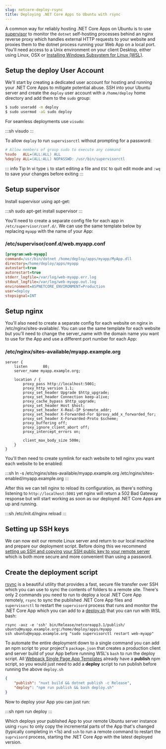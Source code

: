 ```yaml
---
slug: netcore-deploy-rsync
title: Deploying .NET Core Apps to Ubuntu with rsync
---
```


A common way for reliably hosting .NET Core Apps on Ubuntu is to use [supervisor](http://supervisord.org/index.html) to monitor the `dotnet` self-hosting processes behind an nginx reverse proxy which handles external HTTP requests to your website and proxies them to the dotnet process running your Web App on a local port. You'll need access to a Unix environment on your client Desktop, either using Linux, OSX or [Installing Windows Subsystem for Linux (WSL)](https://github.com/ServiceStack/redis-windows#option-1-install-redis-on-ubuntu-on-windows).

## Setup the deploy User Account

We'll start by creating a dedicated user account for hosting and running your .NET Core Apps to mitigate potential abuse. SSH into your Ubuntu server and create the `deploy` user account with a `/home/deploy` home directory and add them to the `sudo` group:

```bash
$ sudo useradd -m deploy
$ sudo usermod -aG sudo deploy
```

For seamless deployments use `visudo`:

:::sh
visudo
:::

To allow `deploy` to run `supervisorctl` without prompting for a password:

```ini
# Allow members of group sudo to execute any command
%sudo   ALL=(ALL:ALL) ALL
%deploy ALL=(ALL:ALL) NOPASSWD: /usr/bin/supervisorctl
```

::: info Tip
In vi type `i` to start editing a file and `ESC` to quit edit mode and `:wq` to save your changes before exiting
:::

## Setup supervisor

Install supervisor using apt-get:

:::sh
sudo apt-get install supervisor
:::

You'll need to create a separate config file for each app in `/etc/supervisor/conf.d/`. We can use the same template below by replacing `myapp` with the name of your App:

### /etc/supervisor/conf.d/web.myapp.conf

```ini
[program:web-myapp]
command=/usr/bin/dotnet /home/deploy/apps/myapp/MyApp.dll
directory=/home/deploy/apps/myapp
autostart=true
autorestart=true
stderr_logfile=/var/log/web-myapp.err.log
stdout_logfile=/var/log/web-myapp.out.log
environment=ASPNETCORE_ENVIRONMENT=Production
user=deploy
stopsignal=INT
```

## Setup nginx

You'll also need to create a separate config for each website on nginx in /etc/nginx/sites-available/. You can use the same template for each website but you'll need to change the server_name with the domain name you want to use for the App and use a different port number for each App:

### /etc/nginx/sites-available/myapp.example.org

```nginx
server {
    listen       80;
    server_name myapp.example.org;

    location / {
        proxy_pass http://localhost:5001;
        proxy_http_version 1.1;
        proxy_set_header Upgrade $http_upgrade;
        proxy_set_header Connection keep-alive;
        proxy_cache_bypass $http_upgrade;
        proxy_set_header Host $host;
        proxy_set_header X-Real-IP $remote_addr;
        proxy_set_header X-Forwarded-For $proxy_add_x_forwarded_for;
        proxy_set_header X-Forwarded-Proto $scheme;
        proxy_buffering off;
        proxy_ignore_client_abort off;
        proxy_intercept_errors on;

        client_max_body_size 500m;
    }
}
```

You'll then need to create symlink for each website to tell nginx you want each website to be enabled:

:::sh
ln -s /etc/nginx/sites-available/myapp.example.org /etc/nginx/sites-enabled/myapp.example.org
:::

After this we can tell nginx to reload its configuration, as there's nothing listening to `http://localhost:5001` yet nginx will return a 502 Bad Gateway response but will start working as soon as our deployed .NET Core Apps are up and running.

:::sh
/etc/init.d/nginx reload
:::

## Setting up SSH keys

We can now exit our remote Linux server and return to our local machine and prepare our deployment script. Before doing this we recommend [setting up SSH and copying your SSH public key to your remote server](https://www.digitalocean.com/community/tutorials/how-to-set-up-ssh-keys--2) which is both more secure and more convenient than using a password.

## Create the deployment script

[rsync](https://rsync.samba.org/) is a beautiful utility that provides a fast, secure file transfer over SSH which you can use to sync the contents of folders to a remote site. There's only 2 commands you need to run to deploy a local .NET Core App remotely, `rsync` to sync the published .NET Core App files and `supervisorctl` to restart the `supervisord` process that runs and monitor the .NET Core App which you can add to a [deploy.sh](https://github.com/NetCoreApps/TechStacks/blob/master/src/TechStacks/deploy.sh) that you can run with WSL bash:

```shell
rsync -avz -e 'ssh' bin/Release/netcoreapp3.1/publish/ ubuntu@myapp.example.org:/home/deploy/apps/myapp
ssh ubuntu@myapp.example.org "sudo supervisorctl restart web-myapp"
```

To automate the entire deployment down to a single command you can add an npm script to your project's `package.json` that creates a production client and server build of your App before running WSL's `bash` to run the deploy script. All [Webpack Single Page App Templates](/templates/single-page-apps) already have a **publish** npm script, so you would just need to add a **deploy** script to run publish before running the above `deploy.sh`

```json
{
    "publish": "nuxt build && dotnet publish -c Release",
    "deploy": "npm run publish && bash deploy.sh"
}
```

Now to deploy your App you can just run:

:::sh
npm run deploy
:::

Which deploys your published App to your remote Ubuntu server instance using `rsync` to only copy the incremental parts of the App that's changed (typically completing in <1s) and `ssh` to run a remote command to restart the `suprvisord` process, starting the .NET Core App with the latest deployed version.
